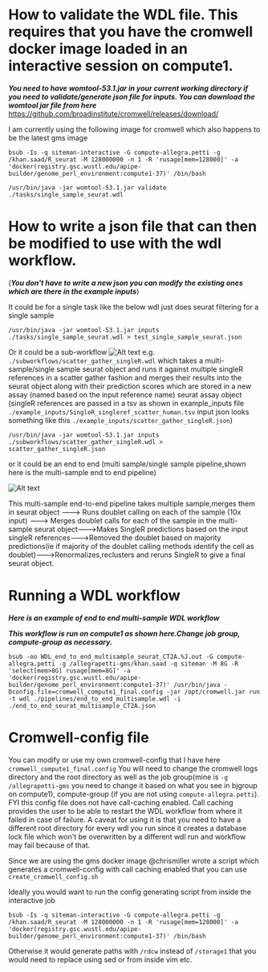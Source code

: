 # How to validate the WDL file. This requires that you have the cromwell docker image loaded in an interactive session on compute1.

***You need to have womtool-53.1.jar in your current working directory if you need to validate/generate json file for inputs. You can download the womtool jar file from here***
https://github.com/broadinstitute/cromwell/releases/download/

I am currently using the following image for cromwell which also happens to be the latest gms image
```
bsub -Is -q siteman-interactive -G compute-allegra.petti -g /khan.saad/R_seurat -M 128000000 -n 1 -R 'rusage[mem=128000]' -a 'docker(registry.gsc.wustl.edu/apipe-builder/genome_perl_environment:compute1-37)' /bin/bash
```

```
/usr/bin/java -jar womtool-53.1.jar validate ./tasks/single_sample_seurat.wdl
```

# How to write a json file that can then be modified to use with the wdl workflow. 
(***You don't have to write a new json you can modify the existing ones which are there in the example inputs***)

It could be for a single task like the below wdl just does seurat filtering for a single sample

```/usr/bin/java -jar womtool-53.1.jar inputs ./tasks/single_sample_seurat.wdl > test_single_sample_seurat.json```

Or it could be a sub-workflow ![Alt text](./workflow_images/scatter_gather_singleR.png?raw=true "scatter-gather SingleR") e.g. `./subworkflows/scatter_gather_singleR.wdl` which takes a multi-sample/single sample seurat object and runs it against multiple singleR references in a scatter gather fashion and merges their results into the seurat object along with their prediction scores which are stored in a new assay (named based on the input reference name) seurat assay object (singleR references are passed in a tsv as shown in example_inputs file `./example_inputs/SingleR_singleref_scatter_human.tsv` input json looks something like this `./example_inputs/scatter_gather_singleR.json`)

```/usr/bin/java -jar womtool-53.1.jar inputs ./subworkflows/scatter_gather_singleR.wdl > scatter_gather_singleR.json```

or it could be an end to end (multi sample/single sample pipeline,shown here is the multi-sample end to end pipeline) 

![Alt text](./workflow_images/end_to_end_multisample.png?raw=true "End to End multisample workflow")

This multi-sample end-to-end pipeline takes multiple sample,merges them in seurat object ---> Runs doublet calling on each of the sample (10x input) ---> Merges doublet calls for each of the sample in the multi-sample seurat object--->Makes SingleR predictions based on the input singleR references--->Removed the doublet based on majority predictions(ie if majority of the doublet calling methods identify the cell as doublet)--->Renormalizes,reclusters and reruns SingleR to give a final seurat object.

# Running a WDL workflow 
***Here is an example of end to end multi-sample WDL workflow***

***This workflow is run on compute1 as shown here.Change job group, compute-group as necessary.***

```
bsub -oo WDL_end_to_end_multisample_seurat_CT2A.%J.out -G compute-allegra.petti -g /allegrapetti-gms/khan.saad -q siteman -M 8G -R 'select[mem>8G] rusage[mem=8G]' -a 'docker(registry.gsc.wustl.edu/apipe-builder/genome_perl_environment:compute1-37)' /usr/bin/java -Dconfig.file=cromwell_compute1_final.config -jar /opt/cromwell.jar run -t wdl ./pipelines/end_to_end_multisample.wdl -i ./end_to_end_seurat_multisample_CT2A.json
```

# Cromwell-config file

You can modify or use my own cromwell-config that I have here `cromwell_compute1_final.config` 
You will need to change the cromwell logs directory and the root directory as well as the job group(mine is `-g /allegrapetti-gms` you need to change it based on what you see in bjgroup on compute1), compute-group (if you are not using `compute-allegra.petti`). FYI this config file does not have call-caching enabled. Call caching provides the user to be able to restart the WDL workflow from where it failed in case of failure. A caveat for using it is that you need to have a different root directory for every wdl you run since it creates a database lock file which won't be overwritten by a different wdl run and workflow may fail because of that.


Since we are using the gms docker image @chrismiller wrote a script which generates a cromwell-config with call caching enabled that you can use `create_cromwell_config.sh`

Ideally you would want to run the config generating script from inside the interactive job 
```
bsub -Is -q siteman-interactive -G compute-allegra.petti -g /khan.saad/R_seurat -M 128000000 -n 1 -R 'rusage[mem=128000]' -a 'docker(registry.gsc.wustl.edu/apipe-builder/genome_perl_environment:compute1-37)' /bin/bash
```
Otherwise it would generate paths with `/rdcw` instead of `/storage1` that you would need to replace using sed or from inside vim etc.
